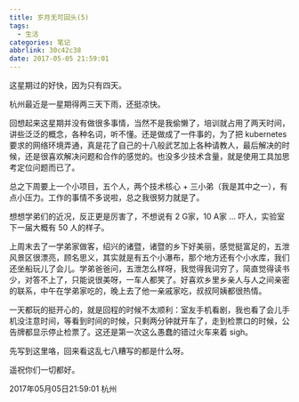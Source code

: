 ```yaml
---
title: 岁月无可回头(5)
tags:
  - 生活
categories: 笔记
abbrlink: 30c42c38
date: 2017-05-05 21:59:01
---
```


这星期过的好快，因为只有四天。

杭州最近是一星期得两三天下雨，还挺凉快。

回想起来这星期并没有做很多事情，当然不是我偷懒了，培训就占用了两天时间，讲些泛泛的概念，各种名词，听不懂。还是做成了一件事的，为了把 kubernetes 要求的网络环境弄通，真是花了自己的十八般武艺加上各种请教人，最后解决的时候，还是很喜欢解决问题和合作的感觉的。也没多少技术含量，就是使用工具加思考定位问题而已了。

总之下周要上一个小项目，五个人，两个技术核心 + 三小弟（我是其中之一），有点小压力。工作的事情不多说啦，总之我很努力就是了。

想想学弟们的近况，反正更是厉害了，不想说有 2 G家，10 A家 … 吓人，实验室下一届大概有 50 人的样子。

上周末去了一学弟家做客，绍兴的诸暨，诸暨的乡下好美丽，感觉挺富足的，五泄风景区很漂亮，顾名思义，其实就是有五个小瀑布，那个地方还有个小水库，我们还坐船玩儿了会儿。学弟爸爸问，五泄怎么样呀，我觉得我词穷了，简直觉得读书少，对答不上了，只能说很美呀，一车人都笑了。好喜欢乡里乡亲人与人之间亲密的联系，中午在学弟家吃的，晚上去了他一亲戚家吃，叔叔阿姨都很热情。

一天都玩的挺开心的，就是回程的时候不太顺利：室友手机看剧，我也看了会儿手机没注意时间，等看到时间的时候，只剩两分钟就开车了，走到检票口的时候，公告牌都显示停止检票了。这还是第一次这么愚蠢的错过火车来着 sigh。

先写到这里咯，回来看这乱七八糟写的都是什么呀。

遥祝你们一切都好。

2017年05月05日21:59:01 杭州

